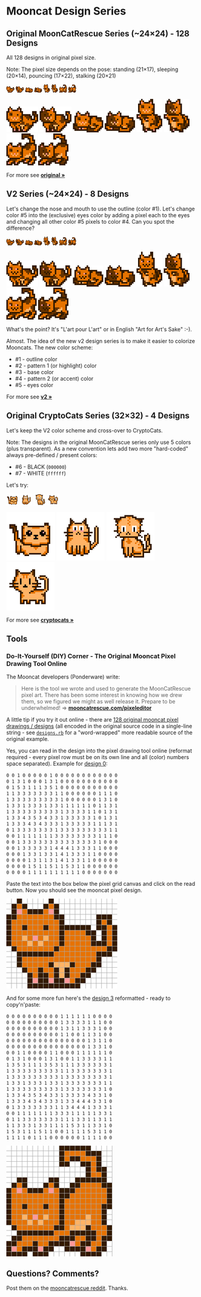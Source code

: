 # Mooncat Design Series



## Original MoonCatRescue Series (~24×24) - 128 Designs

All 128 designs in original pixel size.

Note: The pixel size depends on the pose:
standing (21×17), sleeping (20×14), pouncing (17×22), stalking (20×21)

![](i/original-008.png)
![](i/original-012.png)
![](i/original-009.png)
![](i/original-013.png)
![](i/original-010.png)
![](i/original-014.png)
![](i/original-011.png)
![](i/original-015.png)

![](i/original-008x4.png)
![](i/original-012x4.png)
![](i/original-009x4.png)
![](i/original-013x4.png)
![](i/original-010x4.png)
![](i/original-014x4.png)
![](i/original-011x4.png)
![](i/original-015x4.png)

For more see [**original »**](original)



## V2 Series (~24×24) -  8 Designs

Let's change the nose and mouth to use the outline (color #1).
Let's change color #5 into the (exclusive) eyes color
by adding a pixel each to the eyes
and changing all other color #5 pixels to color #4.
Can you spot the difference?

![](i/v2-008.png)
![](i/v2-012.png)
![](i/v2-009.png)
![](i/v2-013.png)
![](i/v2-010.png)
![](i/v2-014.png)
![](i/v2-011.png)
![](i/v2-015.png)

![](i/v2-008x4.png)
![](i/v2-012x4.png)
![](i/v2-009x4.png)
![](i/v2-013x4.png)
![](i/v2-010x4.png)
![](i/v2-014x4.png)
![](i/v2-011x4.png)
![](i/v2-015x4.png)


What's the point?
It's "L'art pour L'art" or in English "Art for Art's Sake" :-).

Almost. The idea of the new v2 design series is to make
it easier to colorize Mooncats. The new color scheme:

- #1 - outline color
- #2 - pattern 1 (or highlight) color
- #3 - base color
- #4 - pattern 2 (or accent) color
- #5 - eyes color

For more see [**v2 »**](v2)



## Original CryptoCats Series (32×32) - 4 Designs

Let's keep the V2 color scheme
and cross-over to CryptoCats.

Note: The designs in the original MoonCatRescue series
only use 5 colors (plus transparent).
As a new convention lets add two more "hard-coded" always pre-defined / present colors:

- #6 - BLACK (`000000`)
- #7 - WHITE (`ffffff`)

Let's try:

![](i/cryptocats-000.png)
![](i/cryptocats-001.png)
![](i/cryptocats-002.png)
![](i/cryptocats-003.png)

![](i/cryptocats-000x4.png)
![](i/cryptocats-001x4.png)
![](i/cryptocats-002x4.png)
![](i/cryptocats-003x4.png)

For more see [**cryptocats »**](cryptocats)






## Tools

###  Do-It-Yourself (DIY) Corner - The Original Mooncat Pixel Drawing Tool Online

The Mooncat developers (Ponderware) write:

> Here is the tool we wrote and used to generate the MoonCatRescue pixel art.
> There has been some interest in knowing how we drew them, so we figured we might as well release it.
> Prepare to be underwhelmed!  => [**mooncatrescue.com/pixeleditor**](https://mooncatrescue.com/pixeleditor)



A little tip if you try it out online - there are [128 original mooncat pixel drawings / designs](https://github.com/cryptocopycats/awesome-mooncatrescue-bubble/blob/master/DESIGNS.md)
(all encoded in the original source code in a single-line string - see [`designs.rb`](https://raw.githubusercontent.com/cryptocopycats/mooncats/master/mooncats/lib/mooncats/designs.rb) for a "word-wrapped" more readable
source of the original example.

Yes, you can read in the design into the pixel drawing tool online  (reformat required - every pixel row must be on its own line
and all (color) numbers space separated).
Example for [design 0](original/000.txt):

```
0 0 1 0 0 0 0 0 1 0 0 0 0 0 0 0 0 0 0 0 0
0 1 3 1 0 0 0 1 3 1 0 0 0 0 0 0 0 0 0 0 0
0 1 5 3 1 1 1 3 5 1 0 0 0 0 0 0 0 0 0 0 0
1 1 3 3 3 3 3 3 3 1 1 0 0 0 0 0 0 1 1 1 0
1 3 3 3 3 3 3 3 3 3 1 0 0 0 0 0 0 1 3 1 0
1 3 3 1 3 3 3 1 3 3 1 1 1 1 1 1 0 1 1 3 1
1 3 3 3 3 3 3 3 3 3 1 3 3 3 3 1 1 0 1 3 1
1 3 3 4 3 5 3 4 3 3 1 3 3 3 3 3 1 0 1 3 1
1 3 3 3 4 3 4 3 3 3 1 3 3 3 3 3 1 1 1 3 1
0 1 3 3 3 3 3 3 3 1 3 3 3 3 3 3 3 3 3 1 1
0 0 1 1 1 1 1 1 1 3 3 3 3 3 3 3 3 1 1 1 0
0 0 1 3 3 3 3 3 3 3 3 3 3 3 3 3 3 1 0 0 0
0 0 1 3 3 3 3 3 1 4 4 4 1 3 3 3 1 1 0 0 0
0 0 0 1 3 3 1 3 3 1 4 1 3 3 3 1 1 0 0 0 0
0 0 0 0 1 3 1 1 3 1 4 1 3 3 1 1 0 0 0 0 0
0 0 0 0 1 5 1 1 5 1 1 5 3 1 1 0 0 0 0 0 0
0 0 0 0 1 1 1 1 1 1 1 1 1 1 0 0 0 0 0 0 0
```

Paste the text into the box below the pixel grid canvas and click on the read button.
Now you should see the mooncat pixel design.


![](https://github.com/cryptocopycats/awesome-mooncatrescue-bubble/raw/master/i/pixel-design-000.png)


And for some more fun here's the [design 3](original/003.txt) reformatted - ready to copy'n'paste:

```
0 0 0 0 0 0 0 0 0 0 1 1 1 1 1 1 0 0 0 0
0 0 0 0 0 0 0 0 0 0 1 3 3 3 3 1 1 1 0 0
0 0 0 0 0 0 0 0 0 0 1 3 1 1 3 3 3 1 0 0
0 0 0 0 0 0 0 0 0 0 1 1 0 0 1 1 3 1 0 0
0 0 0 0 0 0 0 0 0 0 0 0 0 0 0 1 3 1 1 0
0 0 0 0 0 0 0 0 0 0 0 0 0 0 0 1 3 3 1 0
0 0 1 1 0 0 0 0 1 1 0 0 0 1 1 1 1 1 1 0
0 1 3 1 0 0 0 1 3 1 0 0 1 1 3 3 3 3 1 1
1 3 5 3 1 1 1 3 5 3 1 1 1 3 3 3 3 3 3 1
1 3 3 3 3 3 3 3 3 3 1 1 3 3 3 3 3 3 3 1
1 3 3 3 3 3 3 3 3 3 1 3 3 3 3 3 3 3 3 1
1 3 3 1 3 3 3 1 3 3 1 3 3 3 3 3 3 3 1 1
1 3 3 3 3 3 3 3 3 3 1 3 3 3 3 3 3 3 1 0
1 3 3 4 3 5 3 4 3 3 1 3 3 3 3 4 3 3 1 0
1 3 3 3 4 3 4 3 3 3 1 3 3 4 4 4 3 3 1 0
0 1 3 3 3 3 3 3 3 1 1 3 4 4 4 1 3 3 3 1
0 0 1 1 1 1 1 1 1 3 3 3 1 1 1 1 1 3 3 1
0 1 1 3 3 3 3 3 3 3 1 1 1 3 3 1 1 3 1 1
1 1 3 3 3 1 3 3 1 1 1 1 5 3 1 1 3 3 1 0
1 5 3 1 1 1 5 1 1 0 0 1 1 1 1 5 3 1 1 0
1 1 1 1 0 1 1 1 0 0 0 0 0 0 1 1 1 1 0 0
```

![](https://github.com/cryptocopycats/awesome-mooncatrescue-bubble/raw/master/i/pixel-design-003.png)






## Questions? Comments?

Post them on the [mooncatrescue reddit](https://old.reddit.com/r/mooncatrescue). Thanks.


